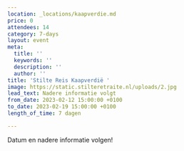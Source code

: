 ```yaml
---
location: _locations/kaapverdie.md
price: 0
attendees: 14
category: 7-days
layout: event
meta:
  title: ''
  keywords: ''
  description: ''
  author: ''
title: 'Stilte Reis Kaapverdië '
image: https://static.stilteretraite.nl/uploads/2.jpg
lead_text: Nadere informatie volgt
from_date: 2023-02-12 15:00:00 +0100
to_date: 2023-02-19 15:00:00 +0100
length_of_time: 7 dagen

---
```

Datum en nadere informatie volgen!